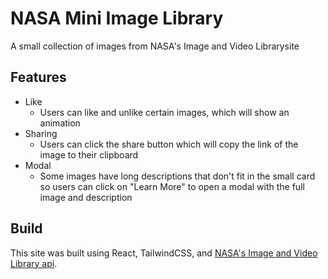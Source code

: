 # NASA Mini Image Library
A small collection of images from NASA's Image and Video Librarysite

## Features
- Like
  - Users can like and unlike certain images, which will show an animation
- Sharing
  - Users can click the share button which will copy the link of the image to their clipboard
- Modal
  - Some images have long descriptions that don't fit in the small card so users can click on "Learn More" to open a modal with the full image and description

## Build
This site was built using React, TailwindCSS, and [NASA's Image and Video Library api](https://images.nasa.gov/docs/images.nasa.gov_api_docs.pdf).

